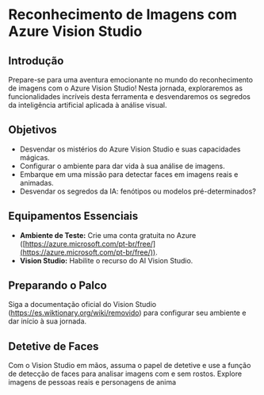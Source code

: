 # Reconhecimento de Imagens com Azure Vision Studio

## Introdução

Prepare-se para uma aventura emocionante no mundo do reconhecimento de imagens com o Azure Vision Studio! Nesta jornada, exploraremos as funcionalidades incríveis desta ferramenta e desvendaremos os segredos da inteligência artificial aplicada à análise visual.

## Objetivos

* Desvendar os mistérios do Azure Vision Studio e suas capacidades mágicas.
* Configurar o ambiente para dar vida à sua análise de imagens.
* Embarque em uma missão para detectar faces em imagens reais e animadas.
* Desvendar os segredos da IA: fenótipos ou modelos pré-determinados?

## Equipamentos Essenciais

* **Ambiente de Teste:** Crie uma conta gratuita no Azure ([https://azure.microsoft.com/pt-br/free/](https://azure.microsoft.com/pt-br/free/)).
* **Vision Studio:** Habilite o recurso do AI Vision Studio.

## Preparando o Palco

Siga a documentação oficial do Vision Studio (https://es.wiktionary.org/wiki/removido) para configurar seu ambiente e dar início à sua jornada.

## Detetive de Faces

Com o Vision Studio em mãos, assuma o papel de detetive e use a função de detecção de faces para analisar imagens com e sem rostos. Explore imagens de pessoas reais e personagens de anima
